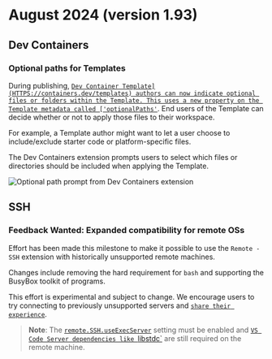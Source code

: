 # August 2024 (version 1.93)

## Dev Containers

### Optional paths for Templates

During publishing, [`Dev Container Template](HTTPS://containers.dev/templates)
authors can now indicate optional files or folders within the Template. This
uses a new property on the Template metadata called
['optionalPaths'`](HTTPS://github.com/devcontainers/spec/blob/e2d850e48292b19b8beb3575b7e538a7bfdad981/docs/specs/devcontainer-templates.md#the-optionalpaths-property).
End users of the Template can decide whether or not to apply those files to
their workspace.

For example, a Template author might want to let a user choose to
include/exclude starter code or platform-specific files.

The Dev Containers extension prompts users to select which files or directories
should be included when applying the Template.

![`Optional path prompt from Dev Containers extension`](images/1_93/optionalPaths.png)

## SSH

### **Feedback Wanted**: Expanded compatibility for remote OSs

Effort has been made this milestone to make it possible to use the
`Remote - SSH` extension with historically unsupported remote machines.

Changes include removing the hard requirement for `bash` and supporting the
BusyBox toolkit of programs.

This effort is experimental and subject to change. We encourage users to try
connecting to previously unsupported servers and
[`share their experience`](HTTPS://github.com/microsoft/vscode-remote-release/issues/new).

> **Note**: The
> <a href="vscode://settings/remote.SSH.useExecServer" codesetting="true">`remote.SSH.useExecServer`</a>
> setting must be enabled and
> [`VS Code Server dependencies like `libstdc`](HTTPS://code.visualstudio.com/docs/remote/linux#_remote-host-container-wsl-linux-prerequisites)
> are still required on the remote machine.
